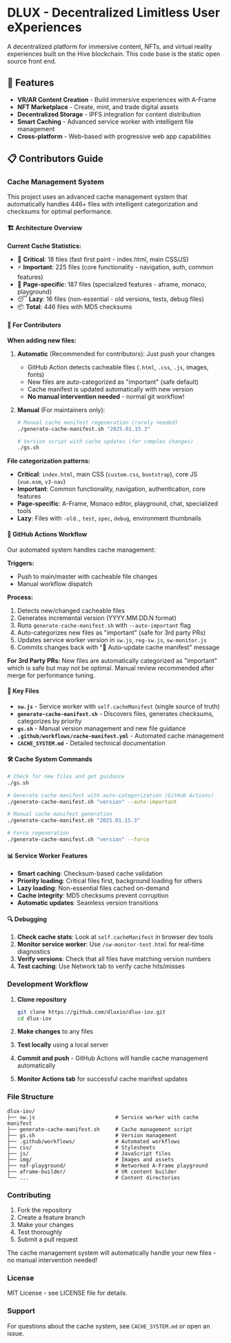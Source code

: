 # DLUX - Decentralized Limitless User eXperiences

A decentralized platform for immersive content, NFTs, and virtual reality experiences built on the Hive blockchain. This code base is the static open source front end. 

## 🚀 Features

- **VR/AR Content Creation** - Build immersive experiences with A-Frame
- **NFT Marketplace** - Create, mint, and trade digital assets
- **Decentralized Storage** - IPFS integration for content distribution
- **Smart Caching** - Advanced service worker with intelligent file management
- **Cross-platform** - Web-based with progressive web app capabilities

## 📋 Contributors Guide

### Cache Management System

This project uses an advanced cache management system that automatically handles 446+ files with intelligent categorization and checksums for optimal performance.

#### 🏗️ Architecture Overview

**Current Cache Statistics:**
- 🚀 **Critical**: 18 files (fast first paint - index.html, main CSS/JS)
- ⚡ **Important**: 225 files (core functionality - navigation, auth, common features)  
- 🎯 **Page-specific**: 187 files (specialized features - aframe, monaco, playground)
- 😴 **Lazy**: 16 files (non-essential - old versions, tests, debug files)
- 📦 **Total**: 446 files with MD5 checksums

#### 🔧 For Contributors

**When adding new files:**

1. **Automatic** (Recommended for contributors): Just push your changes
   - GitHub Action detects cacheable files (`.html`, `.css`, `.js`, images, fonts)
   - New files are auto-categorized as "important" (safe default)
   - Cache manifest is updated automatically with new version
   - **No manual intervention needed** - normal git workflow!

2. **Manual** (For maintainers only):
   ```bash
   # Manual cache manifest regeneration (rarely needed)
   ./generate-cache-manifest.sh "2025.01.15.3"
   
   # Version script with cache updates (for complex changes)
   ./gs.sh
   ```

**File categorization patterns:**
- **Critical**: `index.html`, main CSS (`custom.css`, `bootstrap`), core JS (`vue.esm`, `v3-nav`)
- **Important**: Common functionality, navigation, authentication, core features
- **Page-specific**: A-Frame, Monaco editor, playground, chat, specialized tools
- **Lazy**: Files with `-old.`, `test`, `spec`, `debug`, environment thumbnails

#### 🤖 GitHub Actions Workflow

Our automated system handles cache management:

**Triggers:**
- Push to main/master with cacheable file changes
- Manual workflow dispatch

**Process:**
1. Detects new/changed cacheable files
2. Generates incremental version (YYYY.MM.DD.N format)
3. Runs `generate-cache-manifest.sh` with `--auto-important` flag
4. Auto-categorizes new files as "important" (safe for 3rd party PRs)
5. Updates service worker version in `sw.js`, `reg-sw.js`, `sw-monitor.js`
6. Commits changes back with "🤖 Auto-update cache manifest" message

**For 3rd Party PRs:** New files are automatically categorized as "important" which is safe but may not be optimal. Manual review recommended after merge for performance tuning.

#### 📁 Key Files

- **`sw.js`** - Service worker with `self.cacheManifest` (single source of truth)
- **`generate-cache-manifest.sh`** - Discovers files, generates checksums, categorizes by priority
- **`gs.sh`** - Manual version management and new file guidance
- **`.github/workflows/cache-manifest.yml`** - Automated cache management
- **`CACHE_SYSTEM.md`** - Detailed technical documentation

#### 🛠️ Cache System Commands

```bash
# Check for new files and get guidance
./gs.sh

# Generate cache manifest with auto-categorization (GitHub Actions)
./generate-cache-manifest.sh "version" --auto-important

# Manual cache manifest generation
./generate-cache-manifest.sh "2025.01.15.3"

# Force regeneration
./generate-cache-manifest.sh "version" --force
```

#### 📊 Service Worker Features

- **Smart caching**: Checksum-based cache validation
- **Priority loading**: Critical files first, background loading for others
- **Lazy loading**: Non-essential files cached on-demand
- **Cache integrity**: MD5 checksums prevent corruption
- **Automatic updates**: Seamless version transitions

#### 🔍 Debugging

1. **Check cache stats**: Look at `self.cacheManifest` in browser dev tools
2. **Monitor service worker**: Use `/sw-monitor-test.html` for real-time diagnostics
3. **Verify versions**: Check that all files have matching version numbers
4. **Test caching**: Use Network tab to verify cache hits/misses

### Development Workflow

1. **Clone repository**
   ```bash
   git clone https://github.com/dluxio/dlux-iov.git
   cd dlux-iov
   ```

2. **Make changes** to any files

3. **Test locally** using a local server

4. **Commit and push** - GitHub Actions will handle cache management automatically

5. **Monitor Actions tab** for successful cache manifest updates

### File Structure

```
dlux-iov/
├── sw.js                          # Service worker with cache manifest
├── generate-cache-manifest.sh     # Cache management script
├── gs.sh                          # Version management
├── .github/workflows/             # Automated workflows
├── css/                           # Stylesheets
├── js/                            # JavaScript files
├── img/                           # Images and assets
├── naf-playground/                # Networked A-Frame playground
├── aframe-builder/                # VR content builder
└── ...                            # Content directories
```

### Contributing

1. Fork the repository
2. Create a feature branch
3. Make your changes
4. Test thoroughly
5. Submit a pull request

The cache management system will automatically handle your new files - no manual intervention needed!

### License

MIT License - see LICENSE file for details.

### Support

For questions about the cache system, see `CACHE_SYSTEM.md` or open an issue. 